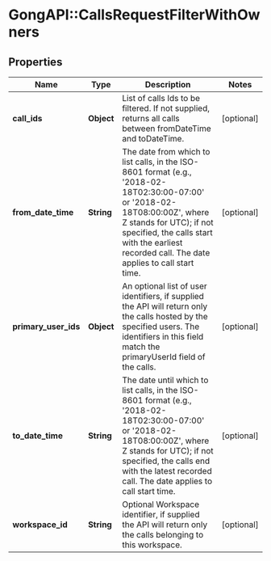 # GongAPI::CallsRequestFilterWithOwners

## Properties
Name | Type | Description | Notes
------------ | ------------- | ------------- | -------------
**call_ids** | **Object** | List of calls Ids to be filtered. If not supplied, returns all calls between fromDateTime and toDateTime. | [optional] 
**from_date_time** | **String** | The date from which to list calls, in the ISO-8601 format (e.g., &#x27;2018-02-18T02:30:00-07:00&#x27; or &#x27;2018-02-18T08:00:00Z&#x27;, where Z stands for UTC); if not specified, the calls start with the earliest recorded call. The date applies to call start time. | [optional] 
**primary_user_ids** | **Object** | An optional list of user identifiers, if supplied the API will return only the calls hosted by the specified users. The identifiers in this field match the primaryUserId field of the calls. | [optional] 
**to_date_time** | **String** | The date until which to list calls, in the ISO-8601 format (e.g., &#x27;2018-02-18T02:30:00-07:00&#x27; or &#x27;2018-02-18T08:00:00Z&#x27;, where Z stands for UTC); if not specified, the calls end with the latest recorded call. The date applies to call start time. | [optional] 
**workspace_id** | **String** | Optional Workspace identifier, if supplied the API will return only the calls belonging to this workspace. | [optional] 

